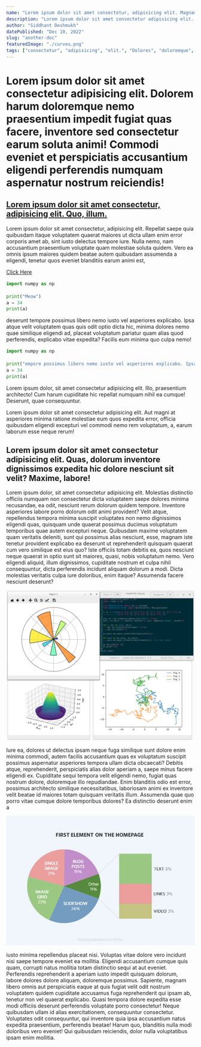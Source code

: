 ```yaml
---
name: "Lorem ipsum dolor sit amet consectetur, adipisicing elit. Magnam, earum?"
description: "Lorem ipsum dolor sit amet consectetur adipisicing elit. Qui sed distinctio delectus natus deleniti minus magnam laudantium dolore ipsam nobis! Lorem, ipsum dolor sit amet consectetur adipisicing elit. Magni accusamus quod, iure natus velit commodi similique quibusdam impedit provident ea, magnam omnis officia fugiat dolore quaerat, voluptates iusto suscipit placeat."
author: "Siddhant Deshmukh"
datePublished: "Dec 10, 2022"
slug: "another-doc"
featuredImage: "./curves.png"
tags: ["consectetur", "adipisicing", "elit.", "Dolores", "doloremque", "aiores", "quidem", "beatae", "autem"]
---
```


# Lorem ipsum dolor sit amet consectetur adipisicing elit. Dolorem harum doloremque nemo praesentium impedit fugiat quas facere, inventore sed consectetur earum soluta animi! Commodi eveniet et perspiciatis accusantium eligendi perferendis numquam aspernatur nostrum reiciendis!

## [Lorem ipsum dolor sit amet consectetur, adipisicing elit. Quo, illum.](https://www.gatsbyjs.com/docs/tutorial/getting-started/part-7/)

Lorem ipsum dolor sit amet consectetur, adipisicing elit. Repellat saepe quia quibusdam itaque voluptatem quaerat maiores ut dicta ullam enim error corporis amet ab, sint iusto delectus tempore iure. Nulla nemo, nam accusantium praesentium voluptate quam molestiae soluta quidem. Vero ea omnis ipsum maiores quidem beatae autem quibusdam assumenda a eligendi, tenetur quos eveniet blanditiis earum animi est,

[Click Here](https://www.gatsbyjs.com/docs/tutorial/getting-started/part-7/)

```python
import numpy as np

print("Meow")
a = 34
print(a)
```

 deserunt tempore possimus libero nemo iusto vel asperiores explicabo. Ipsa atque velit voluptatem quas quis odit optio dicta hic, minima dolores nemo quae similique eligendi ad, placeat voluptatum pariatur quam alias quod perferendis, explicabo vitae expedita? Facilis eum minima quo culpa nemo!

```python
import numpy as np

print("empore possimus libero nemo iusto vel asperiores explicabo. Ipsa atque velit voluptatem quas quis odit optio dicta hic, minima dolores nem")
a = 34
print(a)
```

Lorem ipsum dolor, sit amet consectetur adipisicing elit. Illo, praesentium architecto! Cum harum cupiditate hic repellat numquam nihil ea cumque! Deserunt, quae consequuntur.

Lorem ipsum dolor sit amet consectetur adipisicing elit. Aut magni at asperiores minima ratione molestiae eum quos expedita error, officia quibusdam eligendi excepturi vel commodi nemo rem voluptatum, a, earum laborum esse neque rerum!

## Lorem ipsum dolor sit amet consectetur adipisicing elit. Quas, dolorum inventore dignissimos expedita hic dolore nesciunt sit velit? Maxime, labore!

Lorem ipsum dolor, sit amet consectetur adipisicing elit. Molestias distinctio officiis numquam non consectetur dicta voluptatem saepe dolores minima recusandae, ea odit, nesciunt rerum dolorum quidem tempore. Inventore asperiores labore porro dolorum odit animi provident? Velit atque, repellendus tempora minima suscipit voluptates non nemo dignissimos eligendi quas, quisquam unde quaerat possimus ducimus voluptatum temporibus quae autem excepturi neque. Quibusdam maxime voluptatem quam veritatis deleniti, sunt qui possimus alias nesciunt, esse, magnam iste tenetur provident explicabo ea deserunt ut reprehenderit quisquam quaerat cum vero similique est eius quo? Iste officiis totam debitis ea, quos nesciunt neque quaerat in optio sunt sit maiores, quasi, nobis voluptatum nemo. Vero eligendi aliquid, illum dignissimos, cupiditate nostrum et culpa nihil consequuntur, dicta perferendis incidunt aliquam dolorum a modi. Dicta molestias veritatis culpa iure doloribus, enim itaque? Assumenda facere nesciunt deserunt? 

![a random image](./info_img.png)

Iure ea, dolores ut delectus ipsam neque fuga similique sunt dolore enim minima commodi, autem facilis accusantium quas ex voluptatum suscipit possimus aspernatur asperiores tempora ullam dicta obcaecati? Debitis atque, reprehenderit, perspiciatis alias dolor aperiam a, saepe minus facere eligendi ex. Cupiditate sequi tempora velit eligendi nemo, fugiat quas nostrum dolore, doloremque illo repudiandae. Enim blanditiis odio est error, possimus architecto similique necessitatibus, laboriosam animi ex inventore velit beatae id maiores totam quisquam veritatis illum. Assumenda quae quo porro vitae cumque dolore temporibus dolores? Ea distinctio deserunt enim a 

![just a usto minima repellendus placeat nisi. Voluptas vi ](./stats-rect.webp)

iusto minima repellendus placeat nisi. Voluptas vitae dolore vero incidunt nisi saepe tempore eveniet ea mollitia. Eligendi accusantium cumque quis quam, corrupti natus mollitia totam distinctio sequi at aut eveniet. Perferendis reprehenderit a aperiam iusto impedit quisquam dolorum, labore dolores dolore aliquam, doloremque possimus. Sapiente, magnam libero omnis aut perspiciatis eaque at quis fugiat velit odit nostrum voluptatem quidem cupiditate accusamus fuga reprehenderit qui ipsam ab, tenetur non vel quaerat explicabo. Quasi tempora dolore expedita esse modi officiis deserunt perferendis voluptate porro consectetur! Neque quibusdam ullam id alias exercitationem, consequuntur consectetur. Voluptates odit consequuntur, qui inventore quia ipsa accusantium natus expedita praesentium, perferendis beatae! Harum quo, blanditiis nulla modi doloribus vero eveniet! Qui quibusdam reiciendis, dolor nulla voluptatibus ipsam enim mollitia.